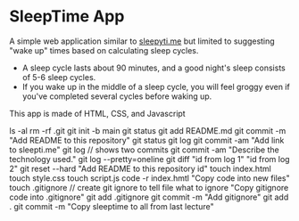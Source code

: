 # SleepTime App
A simple web application similar to [sleepyti.me](https://sleepyti.me/) but limited to suggesting "wake up" times based on calculating sleep cycles.

- A sleep cycle lasts about 90 minutes, and a good night's sleep consists of 5-6 sleep cycles.
- If you wake up in the middle of a sleep cycle, you will feel groggy even if you've completed several cycles before waking up.

This app is made of HTML, CSS, and Javascript

ls -al
rm -rf .git
git init -b main
git status
git add README.md
git commit -m "Add README to this repository"
git status
git log
git commit -am "Add link to sleepti.me"
git log // shows two commits
git commit -am "Describe the technology used."
git log --pretty=oneline
git diff "id from log 1" "id from log 2"
git reset --hard "Add README to this repository id"
touch index.html
touch style.css
touch script.js
code -r index.hmtl
"Copy code into new files"
touch .gitignore // create git ignore to tell file what to ignore
"Copy gitignore code into .gitignore"
git add .gitignore
git commit -m "Add gitignore"
git add .
git commit -m "Copy sleeptime to all from last lecture"
